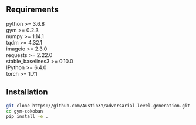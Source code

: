 
## Requirements
python >=  3.6.8<br>
gym >= 0.2.3<br>
numpy >= 1.14.1<br>
tqdm >= 4.32.1<br>
imageio >= 2.3.0<br>
requests >= 2.22.0<br>
stable_baselines3 >= 0.10.0<br>
IPython >= 6.4.0<br>
torch >= 1.7.1<br>

## Installation
```bash
git clone https://github.com/AustinXY/adversarial-level-generation.git
cd gym-sokoban
pip install -e .
```